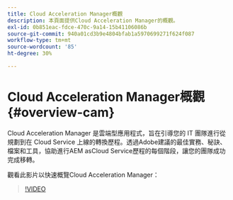 ```yaml
---
title: Cloud Acceleration Manager概觀
description: 本頁面提供Cloud Acceleration Manager的概觀。
exl-id: 0b851eac-fdce-470c-9a14-15b41106086b
source-git-commit: 940a01cd3b9e4804bfab1a5970699271f624f087
workflow-type: tm+mt
source-wordcount: '85'
ht-degree: 30%

---
```


# Cloud Acceleration Manager概觀 {#overview-cam}

Cloud Acceleration Manager 是雲端型應用程式，旨在引導您的 IT 團隊進行從規劃到在 Cloud Service 上線的轉換歷程。透過Adobe建議的最佳實務、秘訣、檔案和工具，協助進行AEM asCloud Service歷程的每個階段，讓您的團隊成功完成移轉。

觀看此影片以快速概覽Cloud Acceleration Manager：

>[!VIDEO](https://video.tv.adobe.com/v/335547)
